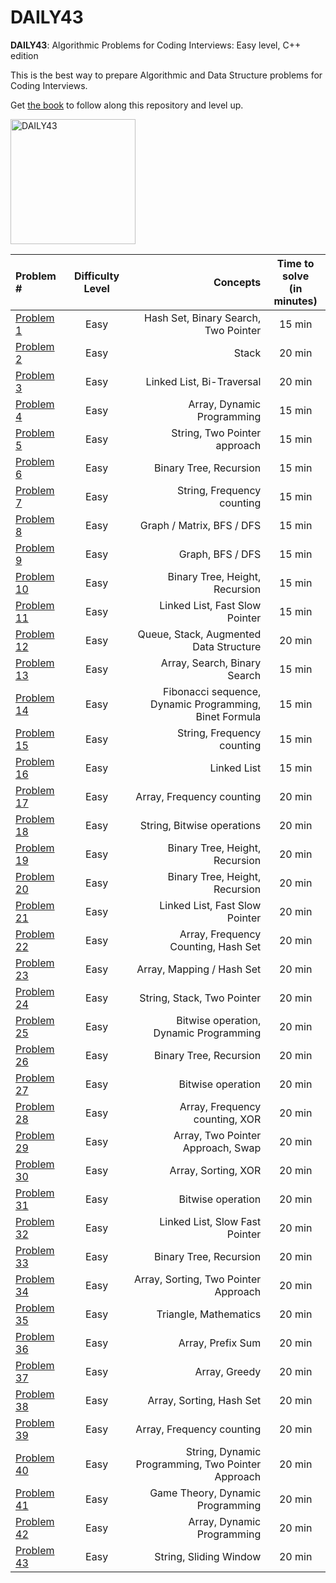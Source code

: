 # DAILY43

**DAILY43**: Algorithmic Problems for Coding Interviews: Easy level, C++ edition

This is the best way to prepare Algorithmic and Data Structure problems for Coding Interviews.

Get [the book](https://amzn.to/3zA2yze) to follow along this repository and level up.

<img height="200px" alt="DAILY43" src="https://github.com/user-attachments/assets/7b23202e-7a60-48ed-8333-30d1388e9f32">

| Problem # | Difficulty Level | Concepts | Time to solve<br>(in minutes) |
| :---         |     :---:      |          ---: | :---: |
| [Problem 1](/src/Problem-01) | Easy | Hash Set, Binary Search, Two Pointer | 15 min |
| [Problem 2](/src/Problem-02) | Easy | Stack | 20 min |
| [Problem 3](/src/Problem-03) | Easy | Linked List, Bi-Traversal | 20 min |
| [Problem 4](/src/Problem-04) | Easy | Array, Dynamic Programming | 15 min |
| [Problem 5](/src/Problem-05) | Easy | String, Two Pointer approach | 15 min |
| [Problem 6](/src/Problem-06) | Easy | Binary Tree, Recursion | 15 min |
| [Problem 7](/src/Problem-07) | Easy | String, Frequency counting | 15 min |
| [Problem 8](/src/Problem-08) | Easy | Graph / Matrix, BFS / DFS | 15 min |
| [Problem 9](/src/Problem-09) | Easy | Graph, BFS / DFS | 15 min |
| [Problem 10](/src/Problem-10) | Easy | Binary Tree, Height, Recursion | 15 min |
| [Problem 11](/src/Problem-11) | Easy | Linked List, Fast Slow Pointer | 15 min |
| [Problem 12](/src/Problem-12) | Easy | Queue, Stack, Augmented Data Structure | 20 min |
| [Problem 13](/src/Problem-13) | Easy | Array, Search, Binary Search | 15 min |
| [Problem 14](/src/Problem-14) | Easy | Fibonacci sequence, Dynamic Programming, Binet Formula | 15 min |
| [Problem 15](/src/Problem-15) | Easy | String, Frequency counting | 15 min |
| [Problem 16](/src/Problem-16) | Easy | Linked List | 15 min |
| [Problem 17](/src/Problem-17) | Easy | Array, Frequency counting | 20 min |
| [Problem 18](/src/Problem-18) | Easy | String, Bitwise operations | 20 min |
| [Problem 19](/src/Problem-19) | Easy | Binary Tree, Height, Recursion | 20 min |
| [Problem 20](/src/Problem-20) | Easy | Binary Tree, Height, Recursion | 20 min |
| [Problem 21](/src/Problem-21) | Easy | Linked List, Fast Slow Pointer | 20 min |
| [Problem 22](/src/Problem-22) | Easy | Array, Frequency Counting, Hash Set | 20 min |
| [Problem 23](/src/Problem-23) | Easy | Array, Mapping / Hash Set | 20 min |
| [Problem 24](/src/Problem-24) | Easy | String, Stack, Two Pointer  | 20 min |
| [Problem 25](/src/Problem-25) | Easy | Bitwise operation, Dynamic Programming | 20 min |
| [Problem 26](/src/Problem-26) | Easy | Binary Tree, Recursion | 20 min |
| [Problem 27](/src/Problem-27) | Easy | Bitwise operation | 20 min |
| [Problem 28](/src/Problem-28) | Easy | Array, Frequency counting, XOR | 20 min |
| [Problem 29](/src/Problem-29) | Easy | Array, Two Pointer Approach, Swap | 20 min |
| [Problem 30](/src/Problem-30) | Easy | Array, Sorting, XOR | 20 min |
| [Problem 31](/src/Problem-31) | Easy | Bitwise operation | 20 min |
| [Problem 32](/src/Problem-32) | Easy | Linked List, Slow Fast Pointer | 20 min |
| [Problem 33](/src/Problem-33) | Easy | Binary Tree, Recursion | 20 min |
| [Problem 34](/src/Problem-34) | Easy | Array, Sorting, Two Pointer Approach | 20 min |
| [Problem 35](/src/Problem-35) | Easy | Triangle, Mathematics | 20 min |
| [Problem 36](/src/Problem-36) | Easy | Array, Prefix Sum | 20 min |
| [Problem 37](/src/Problem-37) | Easy | Array, Greedy | 20 min |
| [Problem 38](/src/Problem-38) | Easy | Array, Sorting, Hash Set | 20 min |
| [Problem 39](/src/Problem-39) | Easy | Array, Frequency counting | 20 min |
| [Problem 40](/src/Problem-40) | Easy | String, Dynamic Programming, Two Pointer Approach | 20 min |
| [Problem 41](/src/Problem-41) | Easy | Game Theory, Dynamic Programming | 20 min |
| [Problem 42](/src/Problem-42) | Easy | Array, Dynamic Programming | 20 min |
| [Problem 43](/src/Problem-43) | Easy | String, Sliding Window | 20 min |
